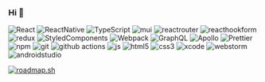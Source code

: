 ### Hi 👋
<p>
  <img alt="React" src="https://img.shields.io/badge/-React-45b8d8?style=flat-square&logo=react&logoColor=white" />
  <img alt="ReactNative" src="https://img.shields.io/badge/-React Native-45b8d8?style=flat-square&logo=react&logoColor=white" />
  <img alt="TypeScript" src="https://img.shields.io/badge/-TypeScript-007ACC?style=flat-square&logo=typescript&logoColor=white" />
  <img alt="mui" src="https://img.shields.io/badge/-MUI-007ACC?style=flat-square&logo=mui&logoColor=white" />
  <img alt="reactrouter" src="https://img.shields.io/badge/-React Router-b8142a?style=flat-square&logo=reactrouter&logoColor=white" />
  <img alt="reacthookform" src="https://img.shields.io/badge/-React Hook Form-ec5990?style=flat-square&logo=reacthookform&logoColor=white" />
  <img alt="redux" src="https://img.shields.io/badge/-Redux-764ABC?style=flat-square&logo=redux&logoColor=white" />
  <img alt="StyledComponents" src="https://img.shields.io/badge/-Styled_Components-db7092?style=flat-square&logo=styled-components&logoColor=white" />
  <img alt="Webpack" src="https://img.shields.io/badge/-Webpack-8DD6F9?style=flat-square&logo=webpack&logoColor=white" /> 
  <img alt="GraphQL" src="https://img.shields.io/badge/-GraphQL-E10098?style=flat-square&logo=graphql&logoColor=white" />
  <img alt="Apollo" src="https://img.shields.io/badge/-Apollo%20GraphQL-311C87?style=flat-square&logo=apollo-graphql&logoColor=white" />
  <img alt="Prettier" src="https://img.shields.io/badge/-Prettier-F7B93E?style=flat-square&logo=prettier&logoColor=white" />
  <img alt="npm" src="https://img.shields.io/badge/-NPM-CB3837?style=flat-square&logo=npm&logoColor=white" />
  <img alt="git" src="https://img.shields.io/badge/-Git-F05032?style=flat-square&logo=git&logoColor=white" />
  <img alt="github actions" src="https://img.shields.io/badge/-Github_Actions-2088FF?style=flat-square&logo=github-actions&logoColor=white" />
  <img alt="js" src="https://img.shields.io/badge/-JavaScript-F7B93E?style=flat-square&logo=javascript&logoColor=white" />
  <img alt="html5" src="https://img.shields.io/badge/-HTML5-E34F26?style=flat-square&logo=html5&logoColor=white" />
  <img alt="css3" src="https://img.shields.io/badge/-CSS3-007ACC?style=flat-square&logo=css3&logoColor=white" />
  <img alt="xcode" src="https://img.shields.io/badge/-Xcode-065b94?style=flat-square&logo=xcode&logoColor=white" />
  <img alt="webstorm" src="https://img.shields.io/badge/-WebStorm-4197d1?style=flat-square&logo=webstorm&logoColor=white" />
  <img alt="androidstudio" src="https://img.shields.io/badge/-Android Studio-31a86e?style=flat-square&logo=androidstudio&logoColor=white" />
</p>

<!--- [![trophy](https://github-profile-trophy.vercel.app/?username=AVoudromnianos&rank=SECRET,SSS,SS,S,A,AA,AAA&theme=darkhub&margin-w=15no-bg=true&no-frame=true)](https://github.com/ryo-ma/github-profile-trophy) -->

[![roadmap.sh](https://roadmap.sh/card/tall/66ceeb3986ab8b2c174957a6?variant=dark)](https://roadmap.sh)
